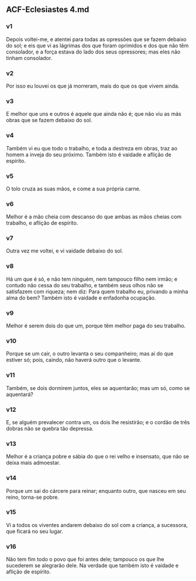 ## ACF-Eclesiastes 4.md
### v1
 Depois voltei-me, e atentei para todas as opressões que se fazem debaixo do sol; e eis que vi as lágrimas dos que foram oprimidos e dos que não têm consolador, e a força estava do lado dos seus opressores; mas eles não tinham consolador.
### v2
 Por isso eu louvei os que já morreram, mais do que os que vivem ainda.
### v3
 E melhor que uns e outros é aquele que ainda não é; que não viu as más obras que se fazem debaixo do sol.
### v4
 Também vi eu que todo o trabalho, e toda a destreza em obras, traz ao homem a inveja do seu próximo. Também isto é vaidade e aflição de espírito.
### v5
 O tolo cruza as suas mãos, e come a sua própria carne.
### v6
 Melhor é a mão cheia com descanso do que ambas as mãos cheias com trabalho, e aflição de espírito.
### v7
 Outra vez me voltei, e vi vaidade debaixo do sol.
### v8
 Há um que é só, e não tem ninguém, nem tampouco filho nem irmão; e contudo não cessa do seu trabalho, e também seus olhos não se satisfazem com riqueza; nem diz: Para quem trabalho eu, privando a minha alma do bem? Também isto é vaidade e enfadonha ocupação.
### v9
 Melhor é serem dois do que um, porque têm melhor paga do seu trabalho.
### v10
 Porque se um cair, o outro levanta o seu companheiro; mas ai do que estiver só; pois, caindo, não haverá outro que o levante.
### v11
 Também, se dois dormirem juntos, eles se aquentarão; mas um só, como se aquentará?
### v12
 E, se alguém prevalecer contra um, os dois lhe resistirão; e o cordão de três dobras não se quebra tão depressa.
### v13
 Melhor é a criança pobre e sábia do que o rei velho e insensato, que não se deixa mais admoestar.
### v14
 Porque um sai do cárcere para reinar; enquanto outro, que nasceu em seu reino, torna-se pobre.
### v15
 Vi a todos os viventes andarem debaixo do sol com a criança, a sucessora, que ficará no seu lugar.
### v16
 Não tem fim todo o povo que foi antes dele; tampouco os que lhe sucederem se alegrarão dele. Na verdade que também isto é vaidade e aflição de espírito.
